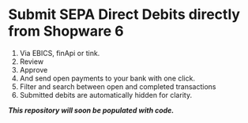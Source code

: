 # Submit SEPA Direct Debits directly from Shopware 6 

1. Via EBICS, finApi or tink.
2. Review
3. Approve
4. And send open payments to your bank with one click.
5. Filter and search between open and completed transactions
6. Submitted debits are automatically hidden for clarity.

**_This repository will soon be populated with code._**
